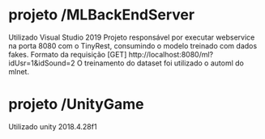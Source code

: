# projeto /MLBackEndServer
Utilizado Visual Studio 2019
Projeto responsável por executar webservice na porta 8080 com o TinyRest, consumindo o modelo treinado com dados fakes.
Formato da requisição [GET] http://localhost:8080/ml?idUsr=1&idSound=2
O treinamento do dataset foi utilizado o automl do mlnet.


# projeto /UnityGame
Utilizado unity 2018.4.28f1
